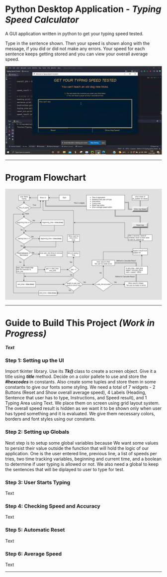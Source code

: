 # Python Desktop Application - <b> <em> Typing Speed Calculator </em> </b>
A GUI application written in python to get your typing speed tested.

Type in the sentence shown. Then your speed is shown along with the message, if you did or did not make any errors. Your speed for each sentence keeps getting stored and you can view your overall average speed.

<div>
  <img src="./typing_speed_test.gif" alt="Code Output">
</div>

<hr>
  <h1> Program Flowchart </h1>
  <div>
    <img src="./Typing Speed Calculator Flowchart.png" alt="Program Flowchart">
  </div>
<hr>

<h1> Guide to Build This Project <i>(Work in Progress)</i> </h1>

<b> <em> Text </em> </b>

<h3> Step 1: Setting up the UI  </h3>
<p>
  Import tkinter library. Use its <b> <em> Tk() </em> </b> class to create a screen object. Give it a title using <b> <em> title </em> </b> method. 
  Decide on a color pallete to use and store the <b> <em> #hexcodes </em> </b> in constants. Also create some tuples and store them in some constants to give
  our fonts some styling. We need a total of 7 widgets - 2 Buttons (Reset and Show overall average speed), 
  4 Labels (Heading, Sentence that user has to type, Instructions, and Speed result), and 1 Typing Area using Text. 
  We place them on screen using grid layout system.
  The overall speed result is hidden as we want it to be shown only when user has typed something and it is evaluated.
  We give them necessary colors, borders and font styles using our constants.
</p>

<h3> Step 2: Setting up Globals  </h3>
<p>
  Next step is to setup some global variables because We want some values to persist their value outside the function that will hold the logic of our application.
  One is the user entered line, previous line, a list of speeds per tries, two time tracking variables, beginning and current time, and a boolean to determine if
  user typing is allowed or not. We also need a global to keep the sentences that will be diplayed to user to type for test.
</p>

<h3> Step 3: User Starts Typing  </h3>
<p>
  Text
</p>

<h3> Step 4: Checking Speed and Accuracy  </h3>
<p>
  Text
</p>

<h3> Step 5: Automatic Reset  </h3>
<p>
  Text
</p>

<h3> Step 6: Average Speed  </h3>
<p>
  Text
</p>

<hr>
